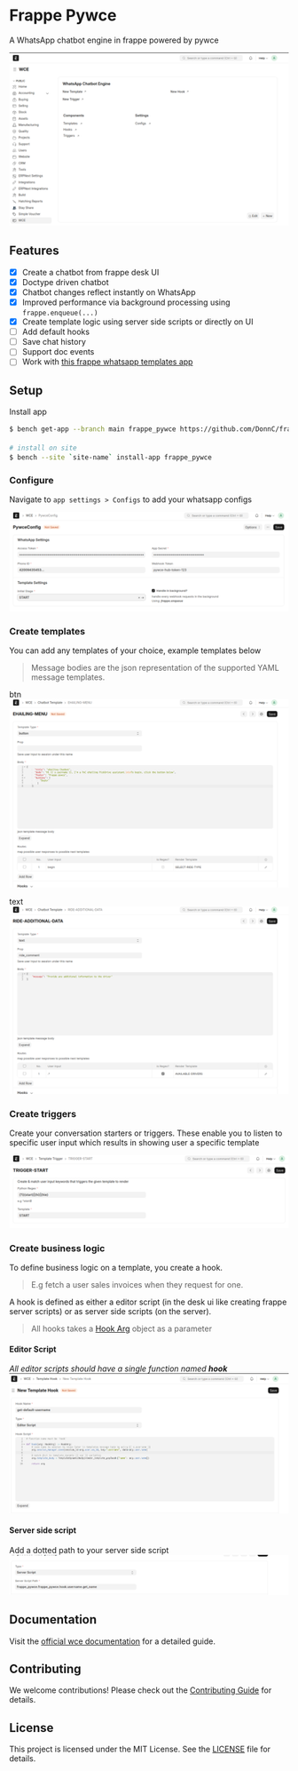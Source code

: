 # Frappe Pywce
A WhatsApp chatbot engine in frappe powered by pywce

![workspace](screenshots/home.png)

## Features
- [x] Create a chatbot from frappe desk UI
- [x] Doctype driven chatbot
- [x] Chatbot changes reflect instantly on WhatsApp
- [x] Improved performance via background processing using `frappe.enqueue(...)`
- [x] Create template logic using server side scripts or directly on UI
- [ ] Add default hooks
- [ ] Save chat history
- [ ] Support doc events
- [ ] Work with [this frappe whatsapp templates app]()

## Setup
Install app 
```bash
$ bench get-app --branch main frappe_pywce https://github.com/DonnC/frappe_pywce.git

# install on site
$ bench --site `site-name` install-app frappe_pywce
```

### Configure
Navigate to `app settings > Configs` to add your whatsapp configs


![configs](screenshots/config.png)

### Create templates
You can add any templates of your choice, example templates below

> Message bodies are the json representation of the supported YAML message templates.

btn
![templates](screenshots/btn-template.png)

text
![templates](screenshots/text-template.png)

### Create triggers
Create your conversation starters or triggers. These enable you to listen to specific user input which results in showing user a specific template

![trigger](screenshots/trigger.png)

### Create business logic
To define business logic on a template, you create a hook.
> E.g fetch a user sales invoices when they request for one.

A hook is defined as either a editor script (in the desk ui like creating frappe server scripts) or as server side scripts (on the server).

> All hooks takes a [Hook Arg](https://docs.page/donnc/wce/common/hooks/introduction) object as a parameter

#### Editor Script
*All editor scripts should have a single function named **hook***
![hook](screenshots/editor-script-hook.png)


#### Server side script

Add a dotted path to your server side script
![hook-server](screenshots/hook-server-script.png)

## Documentation

Visit the [official wce documentation](https://docs.page/donnc/wce/frappe) for a detailed guide.

## Contributing

We welcome contributions! Please check out the [Contributing Guide](CONTRIBUTING.md) for details.

## License

This project is licensed under the MIT License. See the [LICENSE](license.txt) file for details.

